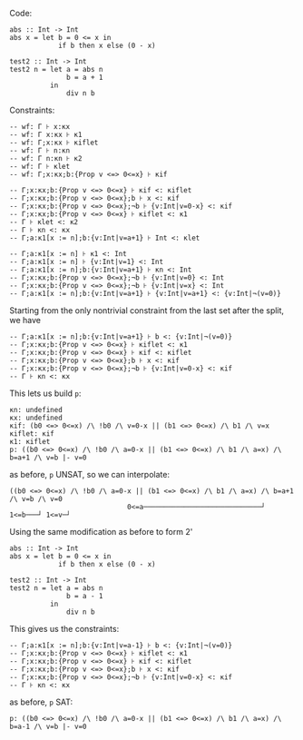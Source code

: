 Code:

```{.haskell}
abs :: Int -> Int
abs x = let b = 0 <= x in
            if b then x else (0 - x)

test2 :: Int -> Int
test2 n = let a = abs n
              b = a + 1
          in
              div n b
```

Constraints:

```{.haskell}
-- wf: Γ ⊦ x:κx
-- wf: Γ x:κx ⊦ κ1
-- wf: Γ;x:κx ⊦ κiflet
-- wf: Γ ⊦ n:κn
-- wf: Γ n:κn ⊦ κ2
-- wf: Γ ⊦ κlet
-- wf: Γ;x:κx;b:{Prop v <=> 0<=x} ⊦ κif

-- Γ;x:κx;b:{Prop v <=> 0<=x} ⊦ κif <: κiflet
-- Γ;x:κx;b:{Prop v <=> 0<=x};b ⊦ x <: κif
-- Γ;x:κx;b:{Prop v <=> 0<=x};¬b ⊦ {v:Int|v=0-x} <: κif
-- Γ;x:κx;b:{Prop v <=> 0<=x} ⊦ κiflet <: κ1
-- Γ ⊦ κlet <: κ2
-- Γ ⊦ κn <: κx
-- Γ;a:κ1[x := n];b:{v:Int|v=a+1} ⊦ Int <: κlet

-- Γ;a:κ1[x := n] ⊦ κ1 <: Int
-- Γ;a:κ1[x := n] ⊦ {v:Int|v=1} <: Int
-- Γ;a:κ1[x := n];b:{v:Int|v=a+1} ⊦ κn <: Int
-- Γ;x:κx;b:{Prop v <=> 0<=x};¬b ⊦ {v:Int|v=0} <: Int
-- Γ;x:κx;b:{Prop v <=> 0<=x};¬b ⊦ {v:Int|v=x} <: Int
-- Γ;a:κ1[x := n];b:{v:Int|v=a+1} ⊦ {v:Int|v=a+1} <: {v:Int|¬(v=0)}
```

Starting from the only nontrivial constraint from the last set after the split, we have

```{.haskell}
-- Γ;a:κ1[x := n];b:{v:Int|v=a+1} ⊦ b <: {v:Int|¬(v=0)}
-- Γ;x:κx;b:{Prop v <=> 0<=x} ⊦ κiflet <: κ1
-- Γ;x:κx;b:{Prop v <=> 0<=x} ⊦ κif <: κiflet
-- Γ;x:κx;b:{Prop v <=> 0<=x};b ⊦ x <: κif
-- Γ;x:κx;b:{Prop v <=> 0<=x};¬b ⊦ {v:Int|v=0-x} <: κif
-- Γ ⊦ κn <: κx
```

This lets us build `p`:

```{.haskell}
κn: undefined
κx: undefined
κif: (b0 <=> 0<=x) /\ !b0 /\ v=0-x || (b1 <=> 0<=x) /\ b1 /\ v=x
κiflet: κif
κ1: κiflet
p: ((b0 <=> 0<=x) /\ !b0 /\ a=0-x || (b1 <=> 0<=x) /\ b1 /\ a=x) /\ b=a+1 /\ v=b |- v=0
```

as before, `p` UNSAT, so we can interpolate:

```{.haskell}
((b0 <=> 0<=x) /\ !b0 /\ a=0-x || (b1 <=> 0<=x) /\ b1 /\ a=x) /\ b=a+1 /\ v=b /\ v=0
                             0<=a─────────────────────────────┘ 1<=b───┘ 1<=v─┘
```


Using the same modification as before to form 2'

```{.haskell}
abs :: Int -> Int
abs x = let b = 0 <= x in
            if b then x else (0 - x)

test2 :: Int -> Int
test2 n = let a = abs n
              b = a - 1
          in
              div n b
```

This gives us the constraints:

```{.haskell}
-- Γ;a:κ1[x := n];b:{v:Int|v=a-1} ⊦ b <: {v:Int|¬(v=0)}
-- Γ;x:κx;b:{Prop v <=> 0<=x} ⊦ κiflet <: κ1
-- Γ;x:κx;b:{Prop v <=> 0<=x} ⊦ κif <: κiflet
-- Γ;x:κx;b:{Prop v <=> 0<=x};b ⊦ x <: κif
-- Γ;x:κx;b:{Prop v <=> 0<=x};¬b ⊦ {v:Int|v=0-x} <: κif
-- Γ ⊦ κn <: κx
```

as before, `p` SAT:

```{.haskell}
p: ((b0 <=> 0<=x) /\ !b0 /\ a=0-x || (b1 <=> 0<=x) /\ b1 /\ a=x) /\ b=a-1 /\ v=b |- v=0
```
